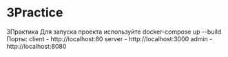# 3Practice
 3Практика
Для запуска проекта используйте
docker-compose up --build
Порты:
client - http://localhost:80
server - http://localhost:3000
admin - http://localhost:8080
